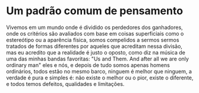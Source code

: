 # Um padrão comum de pensamento

Vivemos em um mundo onde é dividido os perdedores dos ganhadores, onde os critérios são avaliados com base em coisas superficiais como o estereótipo ou a aparência física, somos compelidos a sermos sermos tratados de formas diferentes por aqueles que acreditam nessa divisão, mas eu acredito que a realidade é justo o oposto, como diz na música de uma das minhas bandas favoritas: "Us and Them. And after all we are only ordinary man" eles e nós, e depois de tudo somos apenas homens ordinários, todos estão no mesmo barco, ninguem é melhor que ninguem, a verdade é pura e simples é: não existe o melhor ou o pior, existe o diferente, e todos temos defeitos, qualidades e limitações.
